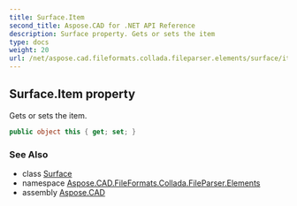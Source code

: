 ```yaml
---
title: Surface.Item
second_title: Aspose.CAD for .NET API Reference
description: Surface property. Gets or sets the item
type: docs
weight: 20
url: /net/aspose.cad.fileformats.collada.fileparser.elements/surface/item/
---
```

## Surface.Item property

Gets or sets the item.

```csharp
public object this { get; set; }
```

### See Also

* class [Surface](../)
* namespace [Aspose.CAD.FileFormats.Collada.FileParser.Elements](../../surface/)
* assembly [Aspose.CAD](../../../)


